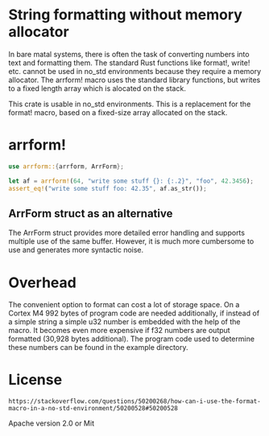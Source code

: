 String formatting without memory allocator
==========================================
 
In bare matal systems, there is often the task of converting numbers into text and formatting 
them. The standard Rust functions like format!, write! etc. cannot be used in no_std 
environments because they require a memory allocator. The arrform! macro uses the standard 
library functions, but writes to a fixed length array which is alocated on the stack.

This crate is usable in no_std environments. This is a replacement for the format! macro, based 
on a fixed-size array allocated on the stack.

# arrform!

``` rust
use arrform::{arrform, ArrForm};

let af = arrform!(64, "write some stuff {}: {:.2}", "foo", 42.3456);
assert_eq!("write some stuff foo: 42.35", af.as_str());
```

## ArrForm struct as an alternative

The ArrForm struct provides more detailed error handling and supports multiple use of the 
same buffer. However, it is much more cumbersome to use and generates more syntactic noise. 

# Overhead

The convenient option to format can cost a lot of storage space. On a Cortex M4 992 bytes of 
program code are needed additionally, if instead of a simple string a simple u32 number is 
embedded with the help of the macro. It becomes even more expensive if f32 numbers are output 
formatted (30,928 bytes additional). The program code used to determine these numbers can be 
found in the example directory.

# License

`https://stackoverflow.com/questions/50200268/how-can-i-use-the-format-macro-in-a-no-std-environment/50200528#50200528`

Apache version 2.0 or Mit